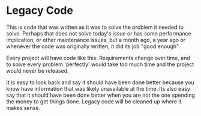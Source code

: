# Legacy Code

This is code that was written as it was to solve the problem it needed to solve. Perhaps that does not solve today's issue or has some performance implication, or other maintenance issues, but a month ago, a year ago or whenever the code was originally written; it did its job "good enough".

Every project will have code like this. Requirements change over time, and to solve every problem 'perfectly' would take too much time and the project would never be released.

It is easy to look back and say it should have been done better because you know have information that was likely unavailable at the time. Its also easy say that it should have been done better when you are not the one spending the money to get things done. Legacy code will be cleaned up where it makes sense.
